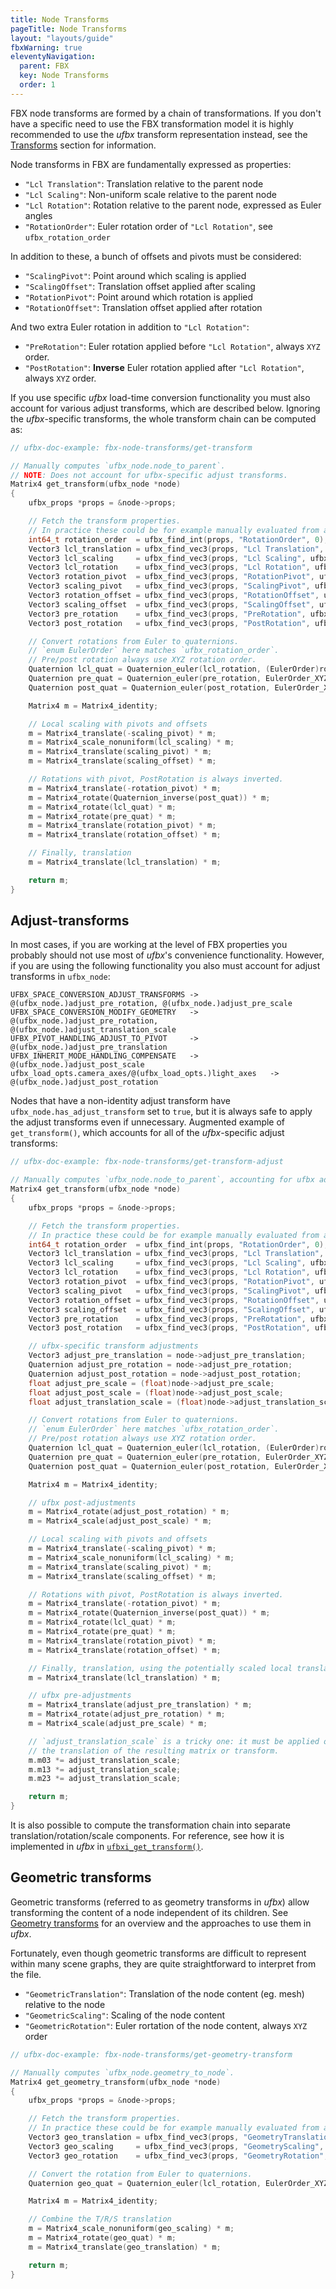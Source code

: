 ```yaml
---
title: Node Transforms
pageTitle: Node Transforms
layout: "layouts/guide"
fbxWarning: true
eleventyNavigation:
  parent: FBX
  key: Node Transforms
  order: 1
---
```


FBX node transforms are formed by a chain of transformations.
If you don't have a specific need to use the FBX transformation model it is highly recommended to use the *ufbx* transform representation instead,
see the [Transforms](/elements/nodes/#transforms) section for information.

Node transforms in FBX are fundamentally expressed as properties:

* `"Lcl Translation"`: Translation relative to the parent node
* `"Lcl Scaling"`: Non-uniform scale relative to the parent node
* `"Lcl Rotation"`: Rotation relative to the parent node, expressed as Euler angles
* `"RotationOrder"`: Euler rotation order of `"Lcl Rotation"`, see `ufbx_rotation_order`

In addition to these, a bunch of offsets and pivots must be considered:

* `"ScalingPivot"`: Point around which scaling is applied
* `"ScalingOffset"`: Translation offset applied after scaling
* `"RotationPivot"`: Point around which rotation is applied
* `"RotationOffset"`: Translation offset applied after rotation

And two extra Euler rotation in addition to `"Lcl Rotation"`:

* `"PreRotation"`: Euler rotation applied before `"Lcl Rotation"`, always `XYZ` order.
* `"PostRotation"`: **Inverse** Euler rotation applied after `"Lcl Rotation"`, always `XYZ` order.

If you use specific *ufbx* load-time conversion functionality you must also account for various adjust transforms,
which are described below.
Ignoring the *ufbx*-specific transforms, the whole transform chain can be computed as:

```cpp
// ufbx-doc-example: fbx-node-transforms/get-transform

// Manually computes `ufbx_node.node_to_parent`.
// NOTE: Does not account for ufbx-specific adjust transforms.
Matrix4 get_transform(ufbx_node *node)
{
    ufbx_props *props = &node->props;

    // Fetch the transform properties.
    // In practice these could be for example manually evaluated from animation curves.
    int64_t rotation_order  = ufbx_find_int(props, "RotationOrder", 0);
    Vector3 lcl_translation = ufbx_find_vec3(props, "Lcl Translation", ufbx_zero_vec3);
    Vector3 lcl_scaling     = ufbx_find_vec3(props, "Lcl Scaling", ufbx_zero_vec3);
    Vector3 lcl_rotation    = ufbx_find_vec3(props, "Lcl Rotation", ufbx_zero_vec3);
    Vector3 rotation_pivot  = ufbx_find_vec3(props, "RotationPivot", ufbx_zero_vec3);
    Vector3 scaling_pivot   = ufbx_find_vec3(props, "ScalingPivot", ufbx_zero_vec3);
    Vector3 rotation_offset = ufbx_find_vec3(props, "RotationOffset", ufbx_zero_vec3);
    Vector3 scaling_offset  = ufbx_find_vec3(props, "ScalingOffset", ufbx_zero_vec3);
    Vector3 pre_rotation    = ufbx_find_vec3(props, "PreRotation", ufbx_zero_vec3);
    Vector3 post_rotation   = ufbx_find_vec3(props, "PostRotation", ufbx_zero_vec3);

    // Convert rotations from Euler to quaternions.
    // `enum EulerOrder` here matches `ufbx_rotation_order`.
    // Pre/post rotation always use XYZ rotation order.
    Quaternion lcl_quat = Quaternion_euler(lcl_rotation, (EulerOrder)rotation_order);
    Quaternion pre_quat = Quaternion_euler(pre_rotation, EulerOrder_XYZ);
    Quaternion post_quat = Quaternion_euler(post_rotation, EulerOrder_XYZ);

    Matrix4 m = Matrix4_identity;

    // Local scaling with pivots and offsets
    m = Matrix4_translate(-scaling_pivot) * m;
    m = Matrix4_scale_nonuniform(lcl_scaling) * m;
    m = Matrix4_translate(scaling_pivot) * m;
    m = Matrix4_translate(scaling_offset) * m;

    // Rotations with pivot, PostRotation is always inverted.
    m = Matrix4_translate(-rotation_pivot) * m;
    m = Matrix4_rotate(Quaternion_inverse(post_quat)) * m;
    m = Matrix4_rotate(lcl_quat) * m;
    m = Matrix4_rotate(pre_quat) * m;
    m = Matrix4_translate(rotation_pivot) * m;
    m = Matrix4_translate(rotation_offset) * m;

    // Finally, translation
    m = Matrix4_translate(lcl_translation) * m;

    return m;
}
```

## Adjust-transforms

In most cases, if you are working at the level of FBX properties you probably should not use most of *ufbx*'s convenience functionality.
However, if you are using the following functionality you also must account for adjust transforms in `ufbx_node`:

    UFBX_SPACE_CONVERSION_ADJUST_TRANSFORMS -> @(ufbx_node.)adjust_pre_rotation, @(ufbx_node.)adjust_pre_scale
    UFBX_SPACE_CONVERSION_MODIFY_GEOMETRY   -> @(ufbx_node.)adjust_pre_rotation, @(ufbx_node.)adjust_translation_scale
    UFBX_PIVOT_HANDLING_ADJUST_TO_PIVOT     -> @(ufbx_node.)adjust_pre_translation
    UFBX_INHERIT_MODE_HANDLING_COMPENSATE   -> @(ufbx_node.)adjust_post_scale
    ufbx_load_opts.camera_axes/@(ufbx_load_opts.)light_axes   -> @(ufbx_node.)adjust_post_rotation

Nodes that have a non-identity adjust transform have `ufbx_node.has_adjust_transform` set to `true`,
but it is always safe to apply the adjust transforms even if unnecessary.
Augmented example of `get_transform()`, which accounts for all of the *ufbx*-specific adjust transforms:

```cpp
// ufbx-doc-example: fbx-node-transforms/get-transform-adjust

// Manually computes `ufbx_node.node_to_parent`, accounting for ufbx adjust transforms.
Matrix4 get_transform(ufbx_node *node)
{
    ufbx_props *props = &node->props;

    // Fetch the transform properties.
    // In practice these could be for example manually evaluated from animation curves.
    int64_t rotation_order  = ufbx_find_int(props, "RotationOrder", 0);
    Vector3 lcl_translation = ufbx_find_vec3(props, "Lcl Translation", ufbx_zero_vec3);
    Vector3 lcl_scaling     = ufbx_find_vec3(props, "Lcl Scaling", ufbx_zero_vec3);
    Vector3 lcl_rotation    = ufbx_find_vec3(props, "Lcl Rotation", ufbx_zero_vec3);
    Vector3 rotation_pivot  = ufbx_find_vec3(props, "RotationPivot", ufbx_zero_vec3);
    Vector3 scaling_pivot   = ufbx_find_vec3(props, "ScalingPivot", ufbx_zero_vec3);
    Vector3 rotation_offset = ufbx_find_vec3(props, "RotationOffset", ufbx_zero_vec3);
    Vector3 scaling_offset  = ufbx_find_vec3(props, "ScalingOffset", ufbx_zero_vec3);
    Vector3 pre_rotation    = ufbx_find_vec3(props, "PreRotation", ufbx_zero_vec3);
    Vector3 post_rotation   = ufbx_find_vec3(props, "PostRotation", ufbx_zero_vec3);

    // ufbx-specific transform adjustments
    Vector3 adjust_pre_translation = node->adjust_pre_translation;
    Quaternion adjust_pre_rotation = node->adjust_pre_rotation;
    Quaternion adjust_post_rotation = node->adjust_post_rotation;
    float adjust_pre_scale = (float)node->adjust_pre_scale;
    float adjust_post_scale = (float)node->adjust_post_scale;
    float adjust_translation_scale = (float)node->adjust_translation_scale;

    // Convert rotations from Euler to quaternions.
    // `enum EulerOrder` here matches `ufbx_rotation_order`.
    // Pre/post rotation always use XYZ rotation order.
    Quaternion lcl_quat = Quaternion_euler(lcl_rotation, (EulerOrder)rotation_order);
    Quaternion pre_quat = Quaternion_euler(pre_rotation, EulerOrder_XYZ);
    Quaternion post_quat = Quaternion_euler(post_rotation, EulerOrder_XYZ);

    Matrix4 m = Matrix4_identity;

    // ufbx post-adjustments
    m = Matrix4_rotate(adjust_post_rotation) * m;
    m = Matrix4_scale(adjust_post_scale) * m;

    // Local scaling with pivots and offsets
    m = Matrix4_translate(-scaling_pivot) * m;
    m = Matrix4_scale_nonuniform(lcl_scaling) * m;
    m = Matrix4_translate(scaling_pivot) * m;
    m = Matrix4_translate(scaling_offset) * m;

    // Rotations with pivot, PostRotation is always inverted.
    m = Matrix4_translate(-rotation_pivot) * m;
    m = Matrix4_rotate(Quaternion_inverse(post_quat)) * m;
    m = Matrix4_rotate(lcl_quat) * m;
    m = Matrix4_rotate(pre_quat) * m;
    m = Matrix4_translate(rotation_pivot) * m;
    m = Matrix4_translate(rotation_offset) * m;

    // Finally, translation, using the potentially scaled local translaiton.
    m = Matrix4_translate(lcl_translation) * m;

    // ufbx pre-adjustments
    m = Matrix4_translate(adjust_pre_translation) * m;
    m = Matrix4_rotate(adjust_pre_rotation) * m;
    m = Matrix4_scale(adjust_pre_scale) * m;

    // `adjust_translation_scale` is a tricky one: it must be applied only to
    // the translation of the resulting matrix or transform.
    m.m03 *= adjust_translation_scale;
    m.m13 *= adjust_translation_scale;
    m.m23 *= adjust_translation_scale;

    return m;
}
```

It is also possible to compute the transformation chain into separate translation/rotation/scale components.
For reference, see how it is implemented in *ufbx* in [`ufbxi_get_transform()`](https://github.com/ufbx/ufbx/blob/6dd7771ee215c7489a211b7aa259f1056ce14354/ufbx.c?ts=4#L21497-L21558).

## Geometric transforms

Geometric transforms (referred to as geometry transforms in *ufbx*) allow transforming the content of a node independent of its children.
See [Geometry transforms](/elements/nodes/#geometry-transforms) for an overview and the approaches to use them in *ufbx*.

Fortunately, even though geometric transforms are difficult to represent within many scene graphs,
they are quite straightforward to interpret from the file.

* `"GeometricTranslation"`: Translation of the node content (eg. mesh) relative to the node
* `"GeometricScaling"`: Scaling of the node content
* `"GeometricRotation"`: Euler rortation of the node content, always `XYZ` order

```cpp
// ufbx-doc-example: fbx-node-transforms/get-geometry-transform

// Manually computes `ufbx_node.geometry_to_node`.
Matrix4 get_geometry_transform(ufbx_node *node)
{
    ufbx_props *props = &node->props;

    // Fetch the transform properties.
    // In practice these could be for example manually evaluated from animation curves.
    Vector3 geo_translation = ufbx_find_vec3(props, "GeometryTranslation", ufbx_zero_vec3);
    Vector3 geo_scaling     = ufbx_find_vec3(props, "GeometryScaling", ufbx_zero_vec3);
    Vector3 geo_rotation    = ufbx_find_vec3(props, "GeometryRotation", ufbx_zero_vec3);

    // Convert the rotation from Euler to quaternions.
    Quaternion geo_quat = Quaternion_euler(lcl_rotation, EulerOrder_XYZ);

    Matrix4 m = Matrix4_identity;

    // Combine the T/R/S translation
    m = Matrix4_scale_nonuniform(geo_scaling) * m;
    m = Matrix4_rotate(geo_quat) * m;
    m = Matrix4_translate(geo_translation) * m;

    return m;
}
```
